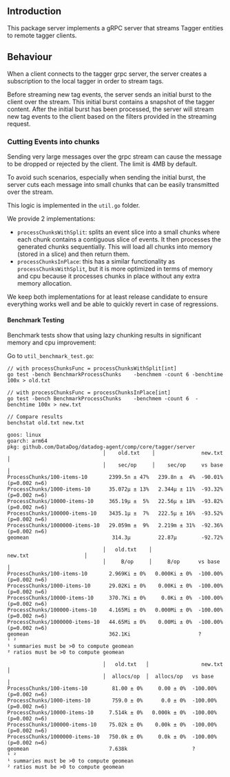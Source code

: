 ## Introduction

This package server implements a gRPC server that streams Tagger entities to remote tagger clients.

## Behaviour

When a client connects to the tagger grpc server, the server creates a subscription to the local tagger in order to stream tags.

Before streaming new tag events, the server sends an initial burst to the client over the stream. This initial burst contains a snapshot of the tagger content. After the initial burst has been processed, the server will stream new tag events to the client based on the filters provided in the streaming request.

### Cutting Events into chunks

Sending very large messages over the grpc stream can cause the message to be dropped or rejected by the client. The limit is 4MB by default.

To avoid such scenarios, especially when sending the initial burst, the server cuts each message into small chunks that can be easily transmitted over the stream.

This logic is implemented in the `util.go` folder.

We provide 2 implementations:
- `processChunksWithSplit`: splits an event slice into a small chunks where each chunk contains a contiguous slice of events. It then processes the generated chunks sequentially. This will load all chunks into memory (stored in a slice) and then return them.
- `processChunksInPlace`: this has a similar functionality as `processChunksWithSplit`, but it is more optimized in terms of memory and cpu because it processes chunks in place without any extra memory allocation.

We keep both implementations for at least release candidate to ensure everything works well and be able to quickly revert in case of regressions.

#### Benchmark Testing 

Benchmark tests show that using lazy chunking results in significant memory and cpu improvement:

Go to `util_benchmark_test.go`:

```
// with processChunksFunc = processChunksWithSplit[int]
go test -bench BenchmarkProcessChunks    -benchmem -count 6 -benchtime 100x > old.txt

// with processChunksFunc = processChunksInPlace[int]
go test -bench BenchmarkProcessChunks    -benchmem -count 6  -benchtime 100x > new.txt

// Compare results
benchstat old.txt new.txt

goos: linux
goarch: arm64
pkg: github.com/DataDog/datadog-agent/comp/core/tagger/server
                               │    old.txt    │               new.txt               │
                               │    sec/op     │    sec/op     vs base               │
ProcessChunks/100-items-10       2399.5n ± 47%   239.8n ±  4%  -90.01% (p=0.002 n=6)
ProcessChunks/1000-items-10      35.072µ ± 13%   2.344µ ± 11%  -93.32% (p=0.002 n=6)
ProcessChunks/10000-items-10     365.19µ ±  5%   22.56µ ± 18%  -93.82% (p=0.002 n=6)
ProcessChunks/100000-items-10    3435.1µ ±  7%   222.5µ ± 16%  -93.52% (p=0.002 n=6)
ProcessChunks/1000000-items-10   29.059m ±  9%   2.219m ± 31%  -92.36% (p=0.002 n=6)
geomean                           314.3µ         22.87µ        -92.72%

                               │   old.txt    │                 new.txt                  │
                               │     B/op     │     B/op      vs base                    │
ProcessChunks/100-items-10       2.969Ki ± 0%   0.000Ki ± 0%  -100.00% (p=0.002 n=6)
ProcessChunks/1000-items-10      29.02Ki ± 0%    0.00Ki ± 0%  -100.00% (p=0.002 n=6)
ProcessChunks/10000-items-10     370.7Ki ± 0%     0.0Ki ± 0%  -100.00% (p=0.002 n=6)
ProcessChunks/100000-items-10    4.165Mi ± 0%   0.000Mi ± 0%  -100.00% (p=0.002 n=6)
ProcessChunks/1000000-items-10   44.65Mi ± 0%    0.00Mi ± 0%  -100.00% (p=0.002 n=6)
geomean                          362.1Ki                      ?                      ¹ ²
¹ summaries must be >0 to compute geomean
² ratios must be >0 to compute geomean

                               │   old.txt   │                 new.txt                 │
                               │  allocs/op  │  allocs/op   vs base                    │
ProcessChunks/100-items-10        81.00 ± 0%     0.00 ± 0%  -100.00% (p=0.002 n=6)
ProcessChunks/1000-items-10       759.0 ± 0%      0.0 ± 0%  -100.00% (p=0.002 n=6)
ProcessChunks/10000-items-10     7.514k ± 0%   0.000k ± 0%  -100.00% (p=0.002 n=6)
ProcessChunks/100000-items-10    75.02k ± 0%    0.00k ± 0%  -100.00% (p=0.002 n=6)
ProcessChunks/1000000-items-10   750.0k ± 0%     0.0k ± 0%  -100.00% (p=0.002 n=6)
geomean                          7.638k                     ?                      ¹ ²
¹ summaries must be >0 to compute geomean
² ratios must be >0 to compute geomean
```



